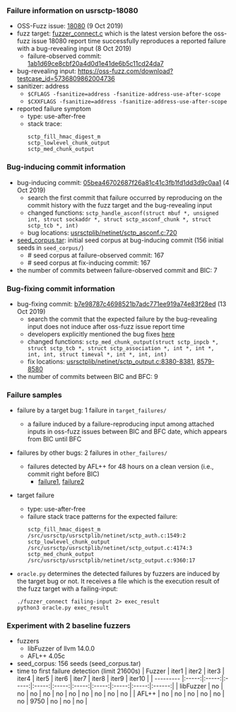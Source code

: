 ### Failure information on usrsctp-18080
- OSS-Fuzz issue: [18080](https://bugs.chromium.org/p/oss-fuzz/issues/detail?id=18080) (9 Oct 2019) 
- fuzz target: [fuzzer_connect.c](https://github.com/sctplab/usrsctp/blob/1ab1d69ce8cbf20a4d0d1e41de6b5c11cd24da71/fuzzer/fuzzer_connect.c) which is the latest version before the oss-fuzz issue 18080 report time successfully reproduces a reported failure with a bug-revealing input (8 Oct 2019)
    - failure-observed commit: [1ab1d69ce8cbf20a4d0d1e41de6b5c11cd24da7](https://github.com/sctplab/usrsctp/commit/1ab1d69ce8cbf20a4d0d1e41de6b5c11cd24da71) 
- bug-revealing input: https://oss-fuzz.com/download?testcase_id=5736809862004736
- sanitizer: address
    - `$CFLAGS -fsanitize=address -fsanitize-address-use-after-scope`
    - `$CXXFLAGS -fsanitize=address -fsanitize-address-use-after-scope`
- reported failure symptom 
    - type: use-after-free 
    - stack trace:  
		```
		sctp_fill_hmac_digest_m   
		sctp_lowlevel_chunk_output   
		sctp_med_chunk_output
		```

### Bug-inducing commit information
- bug-inducing commit: [05bea46702687f26a81c41c3fb1fd1dd3d9c0aa1](https://github.com/sctplab/usrsctp/commit/05bea46702687f26a81c41c3fb1fd1dd3d9c0aa1) (4 Oct 2019)
    - search the first commit that failure occurred by reproducing on the commit history with the fuzz target and the bug-revealing input
    - changed functions: `sctp_handle_asconf(struct mbuf *, unsigned int, struct sockaddr *, struct sctp_asconf_chunk *, struct sctp_tcb *, int)`
    - bug locations: [usrsctplib/netinet/sctp_asconf.c:720](https://github.com/sctplab/usrsctp/commit/05bea46702687f26a81c41c3fb1fd1dd3d9c0aa1#diff-0ec0b47c46d30f537fb88f47a502ef53ddebfbf04955128d6f72137bb067e63dR720) 
- [seed_corpus.tar](https://drive.google.com/file/d/1SxgijItVfmXrFmsCbNkoq87xIy9uOh6w/view?usp=share_link): initial seed corpus at bug-inducing commit (156 initial seeds in `seed_corpus/`)
	- \# seed corpus at failure-observed commit: 167
	- \# seed corpus at fix-inducing commit: 167
- the number of commits between failure-observed commit and BIC: 7

### Bug-fixing commit information
- bug-fixing commit: [b7e98787c4698521b7adc771ee919a74e83f28ed](https://github.com/weinrank/usrsctp/commit/b7e98787c4698521b7adc771ee919a74e83f28ed) (13 Oct 2019)
    - search the commit that the expected failure by the bug-revealing input does not induce after oss-fuzz issue report time
    - developers explicitly mentioned the bug fixes [here](https://github.com/weinrank/usrsctp/commit/b7e98787c4698521b7adc771ee919a74e83f28ed)
    - changed functions: `sctp_med_chunk_output(struct sctp_inpcb *, struct sctp_tcb *, struct sctp_association *, int *, int *, int, int, struct timeval *, int *, int, int)`
    - fix locations: [usrsctplib/netinet/sctp_output.c:8380-8381](https://github.com/weinrank/usrsctp/commit/b7e98787c4698521b7adc771ee919a74e83f28ed#diff-ea8890ceccfa6038b6f942b495c91b8c2294475c1af7edbe455e2ed49032e5cdR8380-R8381), [8579-8580](https://github.com/weinrank/usrsctp/commit/b7e98787c4698521b7adc771ee919a74e83f28ed#diff-ea8890ceccfa6038b6f942b495c91b8c2294475c1af7edbe455e2ed49032e5cdR8579-R8580) 
- the number of commits between BIC and BFC: 9

### Failure samples
- failure by a target bug: 1 failure in `target_failures/`
    - a failure induced by a failure-reproducing input among attached inputs in oss-fuzz issues between BIC and BFC date, which appears from BIC until BFC
- failures by other bugs: 2 failures in `other_failures/`
    - failures detected by AFL++ for 48 hours on a clean version (i.e., commit right before BIC)
		- [failure1](./other_failures/failure1), [failure2](./other_failures/failure2)


- target failure 
    - type: use-after-free 
    - failure stack trace patterns for the expected failure:  
		```
		sctp_fill_hmac_digest_m /src/usrsctp/usrsctplib/netinet/sctp_auth.c:1549:2  
		sctp_lowlevel_chunk_output /src/usrsctp/usrsctplib/netinet/sctp_output.c:4174:3  
		sctp_med_chunk_output /src/usrsctp/usrsctplib/netinet/sctp_output.c:9360:17
		```

- `oracle.py` determines the detected failures by fuzzers are induced by the target bug or not. It receives a file which is the execution result of the fuzz target with a failing-input:  
	```
	./fuzzer_connect failing-input 2> exec_result
	python3 oracle.py exec_result
	```

### Experiment with 2 baseline fuzzers 
- fuzzers
    - libFuzzer of llvm 14.0.0
    - AFL++ 4.05c
- seed_corpus: 156 seeds (seed_corpus.tar)
- time to first failure detection (limit 21600s)
    |   Fuzzer  | iter1 | iter2 | iter3 | iter4 | iter5 | iter6 | iter7 | iter8 | iter9 | iter10 |
    | --------- |:-----:|:-----:|:-----:|:-----:|:-----:|:-----:|:-----:|:-----:|:-----:|:------:|
    | libFuzzer |   no  |   no  |   no  |   no  |   no  |   no  |   no  |   no  |   no  |    no  |
    |   AFL++   |   no  |   no  |   no  |   no  |   no  |   no  |  9750 |   no  |   no  |    no  |

